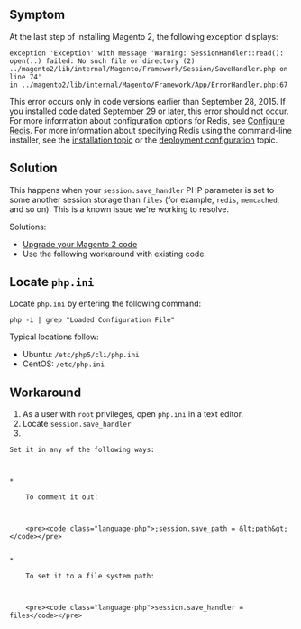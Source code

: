 ## Symptom

At the last step of installing Magento 2, the following exception displays:

<pre><code class="language-temrinal">exception 'Exception' with message 'Warning: SessionHandler::read():
open(..) failed: No such file or directory (2) ../magento2/lib/internal/Magento/Framework/Session/SaveHandler.php on line 74'
in ../magento2/lib/internal/Magento/Framework/App/ErrorHandler.php:67</code></pre>

<p class="info">This error occurs only in code versions earlier than September 28, 2015. If you installed code dated September 29 or later, this error should not occur. For more information about configuration options for Redis, see <a href="https://devdocs.magento.com/guides/v2.3/config-guide/redis/config-redis.html">Configure Redis</a>. For more information about specifying Redis using the command-line installer, see the <a href="https://devdocs.magento.com/guides/v2.3/install-gde/install/cli/install-cli-install.html">installation topic</a> or the <a href="https://devdocs.magento.com/guides/v2.3/install-gde/install/cli/install-cli-subcommands-deployment.html#instgde-cli-subcommands-configphp">deployment configuration</a> topic.</p>

<h2 id="solution-">Solution</h2>

This happens when your `` session.save_handler `` PHP parameter is set to some another session storage than `` files `` (for example, `` redis ``, `` memcached ``, and so on). This is a known issue we're working to resolve.

Solutions:

*   [Upgrade your Magento 2 code](https://devdocs.magento.com/guides/v2.3/install-gde/install/cli/install-cli-uninstall.html#instgde-install-magento-update)
*   Use the following workaround with existing code.

<h2 id="locate-php-ini">Locate <code>php.ini</code>
</h2>

Locate `` php.ini `` by entering the following command:

<pre><code class="language-php">php -i | grep "Loaded Configuration File"</code></pre>

Typical locations follow:

*   Ubuntu: `` /etc/php5/cli/php.ini ``
*   CentOS: `` /etc/php.ini ``

<h2 id="workaround">Workaround</h2>

1.   As a user with `` root `` privileges, open `` php.ini `` in a text editor.
2.   Locate `` session.save_handler ``
3.   
    
    Set it in any of the following ways:
    
    
    
    *   
        
        To comment it out:
        
        
        
        <pre><code class="language-php">;session.save_path = &lt;path&gt;</code></pre>
        
        
    *   
        
        To set it to a file system path:
        
        
        
        <pre><code class="language-php">session.save_handler = files</code></pre>
        
        
    
    
    